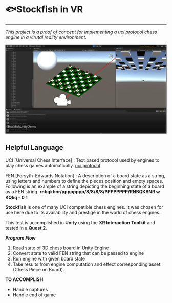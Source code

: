 # 🐟**Stockfish in VR**
---

_This project is a proof of concept for implementing a uci protocol chess engine in a virutal reality environment._

![Unity Preview Screenshot with debugger output](/images/stockfish_screengrab.PNG)

## Helpful Language
UCI [Universal Chess Interface]
:  Text based protocol used by engines to play chess games automatically. [uci protocol](http://wbec-ridderkerk.nl/html/UCIProtocol.html)

FEN [Forsyth–Edwards Notation]
: A description of a board state as a string, using letters and numbers to define the pieces position and empty spaces. Following is an example of a string depicting the beginning state of a board as a FEN string.
 **rnbqkbnr/pppppppp/8/8/8/8/PPPPPPPP/RNBQKBNR w KQkq - 0 1**

**Stockfish** is one of many UCI compatible chess engines. It was chosen for use here due to its availability and prestige in the world of chess engines.

This test is accomplished in **Unity** using the **XR Interaction Toolkit** and tested in a **Quest 2**.

***Program Flow***
1. Read state of 3D chess board in Unity Engine
2. Convert state to valid FEN string that can be passed to engine
3. Run engine with given board state
4. Take results from engine computation and effect corresponding asset (Chess Piece on Board).

**TO ACCOMPLISH**
- Handle captures
- Handle end of game



